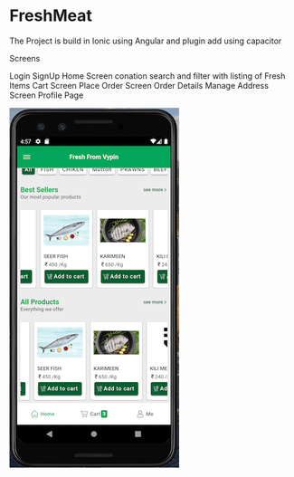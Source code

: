 # FreshMeat
The Project is build in Ionic using Angular and plugin add using capacitor

Screens

Login
SignUp
Home Screen conation search and filter with listing of Fresh Items
Cart Screen
Place Order Screen
Order Details
Manage Address Screen
Profile Page


![](readme_images/image_1.png)

